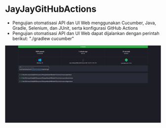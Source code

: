 # JayJayGitHubActions

- Pengujian otomatisasi API dan UI Web menggunakan Cucumber, Java, Gradle, Selenium, dan JUnit, serta konfigurasi GitHub Actions
- Pengujian otomatisasi API dan UI Web dapat dijalankan dengan perintah berikut: "./gradlew cucumber"

![img.png](img.png)